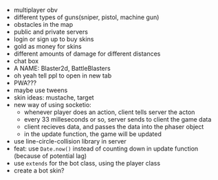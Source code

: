 - multiplayer obv
- different types of guns(sniper, pistol, machine gun)
- obstacles in the map
- public and private servers
- login or sign up to buy skins
- gold as money for skins
- different amounts of damage for different distances
- chat box
- A NAME: Blaster2d, BattleBlasters
- oh yeah tell ppl to open in new tab
- PWA???
- maybe use tweens
- skin ideas: mustache,  target
- new way of using socketio:
  - whenever player does an action, client tells server the acton
  - every 33 milleseconds or so, server sends to client the game data
  - client recieves data, and passes the data into the phaser object
  - in the update function, the game will be updated
- use line-circle-collision library in server
- feat: use `Date.now()` instead of counting down in update function (because of potential lag)
- use `extends` for the bot class, using the player class
- create a bot skin?